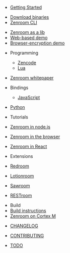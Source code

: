 * [Getting Started](/)
 - [Download binaries](https://zenroom.org/#downloads "Download Zenroom") 
 - [Zenroom CLI](/pages/how-to-exec.md "Execute") 
<!--- aggiungere par -z  --->
 - [Zenroom as a lib](/pages/how-to-embed.md "Embed") 
 - [Web-based demo](https://dev.zenroom.org/demo "Web-based sandbox")
 - [Browser-encryption demo](/pages/encrypt.md "Browser-encryption demo")
<!--- to remove https://github.com/DECODEproject/Zenroom/blob/master/docs/website/docs/encrypt.md  ---> 


- Programming 
  - [Zencode](/pages/zencode.md "Zencode")
  - [Lua](/pages/lua.md "in Lua")

 - [Zenroom whitepaper](/pages/whitepaper.md)

- Bindings
  - [JavaScript](/pages/javascript.md "Use Zenroom in JavaScript")
<!--- link to https://github.com/DECODEproject/Zenroom/blob/master/bindings/javascript/README.md --->
  - [Python](/pages/python.md "Use Zenroom in JavaScript")
<!--- link to https://github.com/DECODEproject/Zenroom/blob/master/bindings/python3/README.md ---> 

- Tutorials
 - [Zenroom in node.js](/pages/zenroom-javascript1.md "Use Zenroom in node.js")
 - [Zenroom in the browser](/pages/zenroom-javascript2.md "Use Zenroom in the browser")
 - [Zenroom in React](/pages/zenroom-javascript3.md "Use Zenroom in React")


- Extensions
 - [Redroom](/pages/redroom.md)
<!--- Link to https://github.com/DECODEproject/RedRoom/blob/master/docs/website/docs/README.md ---> 
 - [Lotionroom](/pages/lotionroom.md)
<!--- https://github.com/dyne/lotionroom ---> 
 - [Sawroom](/pages/sawroom.md)
<!--- link to https://github.com/DECODEproject/Sawroom/blob/master/website/docs/README.md ---> 
 - [RESTroom](/pages/restroom.md)
<!--- link to https://github.com/dyne/restroom/blob/master/README.md ---> 

- Build 
 - [Build instructions](/pages/how-to-build.md "Build Zenroom")  
 - [Zenroom on Cortex M](/pages/cortex.md)


* [CHANGELOG](CHANGELOG)

* [CONTRIBUTING](CONTRIBUTING)

* [TODO](TODO)

<!--- Java example --->
